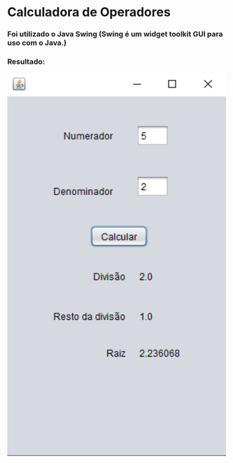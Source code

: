 # Calculadora de Operadores

### Foi utilizado o Java Swing (Swing é um widget toolkit GUI para uso com o Java.) <br>

### Resultado:
<img src="https://github.com/bragabriel/LinguagensDeProgramacao/blob/main/Java/Curso_em_Video-Java/OperadoresSwing/OperadoresSwingResult.png" width="500px">